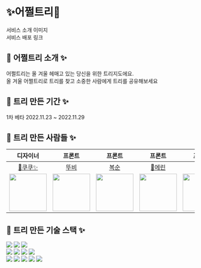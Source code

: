 # ✨어쩔트리🎄  
서비스 소개 이미지  
서비스 배포 링크  
    
## 🎄 어쩔트리 소개 ✨  
어쩔트리는 올 겨울 헤매고 있는 당신을 위한 트리지도에요.  
올 겨울 어쩔트리로 트리를 찾고 소중한 사람에게 트리를 공유해보세요  
  
## 🎄 트리 만든 기간 ✨
1차 베타 2022.11.23 ~ 2022.11.29
  
## 🎄 트리 만든 사람들 ✨  
|**디자이너**|**프론트**|**프론트**|**프론트**|**프론트**|**프론트**|
|:--------:|:--------:|:--------:|:--------:|:--------:|:--------:|
|[🎄쿠쿠✨](https://github.com/ydh3081)|[뚜비](https://github.com/devjiwon)|[복순](https://github.com/boksooni)|[🦦에린](https://github.com/sandwe)|[주스](https://github.com/minjuice1)|[투니](https://github.com/oneny)| 
|<img src="https://user-images.githubusercontent.com/91241596/204504893-820fd2b2-aab7-4c4c-be52-a5ca365b5b2b.png" width="100"/>|<img src="https://avatars.githubusercontent.com/u/26579380?s=400&v=4" width="100"/>|<img src="https://user-images.githubusercontent.com/91241596/189053428-059c8e85-6263-416f-a0f4-ee15547d3bc1.jpg" width="100"/>|<img src="https://avatars.githubusercontent.com/u/79586634?v=4" width='100'/>|<img src="https://avatars.githubusercontent.com/u/82799961?v=4"  width='100'/>|<img src='https://user-images.githubusercontent.com/91241596/204505563-35a86c38-0a9f-4872-a267-97370287e2e2.png' width='100' />
 
## 🎄 트리 만든 기술 스택 ✨  
<img src="https://img.shields.io/badge/html-ededed?style=for-the-badge&logo=html5&logoColor=E34F26">
<img src="https://img.shields.io/badge/css-ededed?style=for-the-badge&logo=css3&logoColor=1572B6">
<img src="https://img.shields.io/badge/javaScript-ededed?style=for-the-badge&logo=javaScript&logoColor=F7DF1E">
<br>
<img src="https://img.shields.io/badge/react-ededed?style=for-the-badge&logo=react&logoColor=61DAFB">
<img src="https://img.shields.io/badge/redux-ededed?style=for-the-badge&logo=redux&logoColor=764ABC">
<img src="https://img.shields.io/badge/React Router-ededed?style=for-the-badge&logo=ReactRouter&logoColor=CA4245"/>
<img src="https://img.shields.io/badge/styled components-ededed?style=for-the-badge&logo=styled-components&logoColor=DB7093">
<br>
<img src="https://img.shields.io/badge/yarn-ededed?style=for-the-badge&logo=yarn&logoColor=2C8EBB">
<img src="https://img.shields.io/badge/Axios-ededed?style=for-the-badge&logo=Axios&logoColor=5A29E4">
<img src="https://img.shields.io/badge/Prettier-ededed?style=for-the-badge&logo=Prettier&logoColor=F7B93E">
<img src="https://img.shields.io/badge/ESLint-ededed?style=for-the-badge&logo=ESLint&logoColor=4B32C3">
<img src="https://img.shields.io/badge/Netlify-ededed?style=for-the-badge&logo=Netlify&logoColor=00C7B7">
